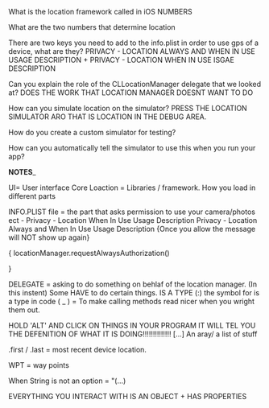 What is the location framework called in iOS
NUMBERS

What are the two numbers that determine location


There are two keys you need to add to the info.plist in order to use gps of a device, what are they?
PRIVACY - LOCATION ALWAYS AND WHEN IN USE USAGE DESCRIPTION +
PRIVACY - LOCATION WHEN IN USE ISGAE DESCRIPTION 

Can you explain the role of the CLLocationManager delegate that we looked at?
DOES THE WORK THAT LOCATION MANAGER DOESNT WANT TO DO

How can you simulate location on the simulator?
PRESS THE LOCATION SIMULATOR ARO THAT IS LOCATION IN THE DEBUG AREA.

How do you create a custom simulator for testing?

How can you automatically tell the simulator to use this when you run your app?



__NOTES___

UI= User interface 
Core Loaction = Libraries / framework. How you load in different parts

INFO.PLIST file = the part that asks permission to use your camera/photos ect - 
Privacy - Location When In Use Usage Description
Privacy - Location Always and When In Use Usage Description
{Once you allow the message will NOT show up again}

{
locationManager.requestAlwaysAuthorization()

}

DELEGATE = asking to do something on behlaf of the location manager. (In this instent) Some HAVE to do certain things. 
IS A TYPE (:) the symbol for is a type in code
( _ ) = To make calling methods read nicer when you wright them out.  

HOLD 'ALT' AND CLICK ON THINGS IN YOUR PROGRAM IT WILL TEL YOU THE DEFENITION OF WHAT IT IS DOING!!!!!!!!!!!!!!
[...] An aray/ a list of stuff 

.first / .last = most recent device location. 

WPT = way points

When String is not an option = "\(...) 

EVERYTHING YOU INTERACT WITH IS AN OBJECT + HAS PROPERTIES





